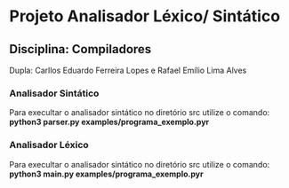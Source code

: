 # Projeto Analisador Léxico/ Sintático
## Disciplina: Compiladores

Dupla: Carllos Eduardo Ferreira Lopes e Rafael Emílio Lima Alves

### Analisador Sintático

Para execultar o analisador sintático no diretório src utilize o comando: **python3 parser.py examples/programa_exemplo.pyr**

### Analisador Léxico

Para execultar o analisador sintático no diretório src utilize o comando: **python3 main.py examples/programa_exemplo.pyr**
